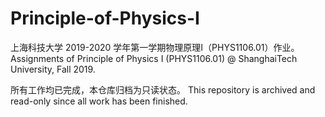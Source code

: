 # Principle-of-Physics-I
上海科技大学 2019-2020 学年第一学期物理原理I（PHYS1106.01）作业。Assignments of Principle of Physics I (PHYS1106.01) @ ShanghaiTech University, Fall 2019.

所有工作均已完成，本仓库归档为只读状态。 This repository is archived and read-only since all work has been finished.
